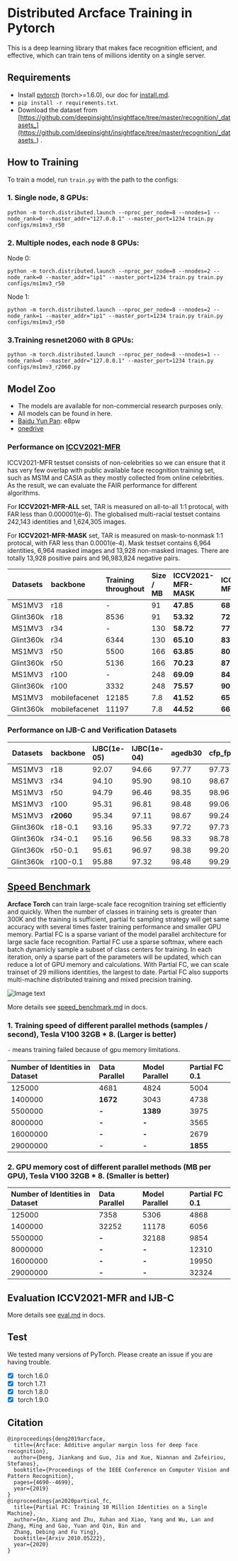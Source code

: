 # Distributed Arcface Training in Pytorch

This is a deep learning library that makes face recognition efficient, and effective, which can train tens of millions
identity on a single server.

## Requirements

- Install [pytorch](http://pytorch.org) (torch>=1.6.0), our doc for [install.md](docs/install.md).
- `pip install -r requirements.txt`.
- Download the dataset
  from [https://github.com/deepinsight/insightface/tree/master/recognition/_datasets_](https://github.com/deepinsight/insightface/tree/master/recognition/_datasets_)
  .

## How to Training

To train a model, run `train.py` with the path to the configs:

### 1. Single node, 8 GPUs:

```shell
python -m torch.distributed.launch --nproc_per_node=8 --nnodes=1 --node_rank=0 --master_addr="127.0.0.1" --master_port=1234 train.py configs/ms1mv3_r50
```

### 2. Multiple nodes, each node 8 GPUs:

Node 0:

```shell
python -m torch.distributed.launch --nproc_per_node=8 --nnodes=2 --node_rank=0 --master_addr="ip1" --master_port=1234 train.py train.py configs/ms1mv3_r50
```

Node 1:

```shell
python -m torch.distributed.launch --nproc_per_node=8 --nnodes=2 --node_rank=1 --master_addr="ip1" --master_port=1234 train.py train.py configs/ms1mv3_r50
```

### 3.Training resnet2060 with 8 GPUs:

```shell
python -m torch.distributed.launch --nproc_per_node=8 --nnodes=1 --node_rank=0 --master_addr="127.0.0.1" --master_port=1234 train.py configs/ms1mv3_r2060.py
```

## Model Zoo

- The models are available for non-commercial research purposes only.
- All models can be found in here.
- [Baidu Yun Pan](https://pan.baidu.com/s/1CL-l4zWqsI1oDuEEYVhj-g): e8pw
- [onedrive](https://1drv.ms/u/s!AswpsDO2toNKq0lWY69vN58GR6mw?e=p9Ov5d)

### Performance on [**ICCV2021-MFR**](http://iccv21-mfr.com/)

ICCV2021-MFR testset consists of non-celebrities so we can ensure that it has very few overlap with public available face
recognition training set, such as MS1M and CASIA as they mostly collected from online celebrities.
As the result, we can evaluate the FAIR performance for different algorithms.

For **ICCV2021-MFR-ALL** set, TAR is measured on all-to-all 1:1 protocal, with FAR less than 0.000001(e-6). The
globalised multi-racial testset contains 242,143 identities and 1,624,305 images.

For **ICCV2021-MFR-MASK** set, TAR is measured on mask-to-nonmask 1:1 protocal, with FAR less than 0.0001(e-4).
Mask testset contains 6,964 identities, 6,964 masked images and 13,928 non-masked images.
There are totally 13,928 positive pairs and 96,983,824 negative pairs.

| Datasets  | backbone      | Training throughout | Size / MB | **ICCV2021-MFR-MASK** | **ICCV2021-MFR-ALL** |
| :-------: | :------------ | :------------------ | :-------- | :-------------------- | :------------------- |
|  MS1MV3   | r18           | -                   | 91        | **47.85**             | **68.33**            |
| Glint360k | r18           | 8536                | 91        | **53.32**             | **72.07**            |
|  MS1MV3   | r34           | -                   | 130       | **58.72**             | **77.36**            |
| Glint360k | r34           | 6344                | 130       | **65.10**             | **83.02**            |
|  MS1MV3   | r50           | 5500                | 166       | **63.85**             | **80.53**            |
| Glint360k | r50           | 5136                | 166       | **70.23**             | **87.08**            |
|  MS1MV3   | r100          | -                   | 248       | **69.09**             | **84.31**            |
| Glint360k | r100          | 3332                | 248       | **75.57**             | **90.66**            |
|  MS1MV3   | mobilefacenet | 12185               | 7.8       | **41.52**             | **65.26**            |
| Glint360k | mobilefacenet | 11197               | 7.8       | **44.52**             | **66.48**            |

### Performance on IJB-C and Verification Datasets

| Datasets  | backbone  | IJBC(1e-05) | IJBC(1e-04) | agedb30 | cfp_fp | lfw   | log                                                                                                                             |
| :-------: | :-------- | :---------- | :---------- | :------ | :----- | :---- | :------------------------------------------------------------------------------------------------------------------------------ |
|  MS1MV3   | r18       | 92.07       | 94.66       | 97.77   | 97.73  | 99.77 | [log](https://raw.githubusercontent.com/anxiangsir/insightface_arcface_log/master/ms1mv3_arcface_r18_fp16/training.log)         |
|  MS1MV3   | r34       | 94.10       | 95.90       | 98.10   | 98.67  | 99.80 | [log](https://raw.githubusercontent.com/anxiangsir/insightface_arcface_log/master/ms1mv3_arcface_r34_fp16/training.log)         |
|  MS1MV3   | r50       | 94.79       | 96.46       | 98.35   | 98.96  | 99.83 | [log](https://raw.githubusercontent.com/anxiangsir/insightface_arcface_log/master/ms1mv3_arcface_r50_fp16/training.log)         |
|  MS1MV3   | r100      | 95.31       | 96.81       | 98.48   | 99.06  | 99.85 | [log](https://raw.githubusercontent.com/anxiangsir/insightface_arcface_log/master/ms1mv3_arcface_r100_fp16/training.log)        |
|  MS1MV3   | **r2060** | 95.34       | 97.11       | 98.67   | 99.24  | 99.87 | [log](https://raw.githubusercontent.com/anxiangsir/insightface_arcface_log/master/ms1mv3_arcface_r2060_fp16/training.log)       |
| Glint360k | r18-0.1   | 93.16       | 95.33       | 97.72   | 97.73  | 99.77 | [log](https://raw.githubusercontent.com/anxiangsir/insightface_arcface_log/master/glint360k_cosface_r18_fp16_0.1/training.log)  |
| Glint360k | r34-0.1   | 95.16       | 96.56       | 98.33   | 98.78  | 99.82 | [log](https://raw.githubusercontent.com/anxiangsir/insightface_arcface_log/master/glint360k_cosface_r34_fp16_0.1/training.log)  |
| Glint360k | r50-0.1   | 95.61       | 96.97       | 98.38   | 99.20  | 99.83 | [log](https://raw.githubusercontent.com/anxiangsir/insightface_arcface_log/master/glint360k_cosface_r50_fp16_0.1/training.log)  |
| Glint360k | r100-0.1  | 95.88       | 97.32       | 98.48   | 99.29  | 99.82 | [log](https://raw.githubusercontent.com/anxiangsir/insightface_arcface_log/master/glint360k_cosface_r100_fp16_0.1/training.log) |

[comment]: <> (More details see [model.md]&#40;docs/modelzoo.md&#41; in docs.)

## [Speed Benchmark](docs/speed_benchmark.md)

**Arcface Torch** can train large-scale face recognition training set efficiently and quickly. When the number of
classes in training sets is greater than 300K and the training is sufficient, partial fc sampling strategy will get same
accuracy with several times faster training performance and smaller GPU memory.
Partial FC is a sparse variant of the model parallel architecture for large sacle face recognition. Partial FC use a
sparse softmax, where each batch dynamicly sample a subset of class centers for training. In each iteration, only a
sparse part of the parameters will be updated, which can reduce a lot of GPU memory and calculations. With Partial FC,
we can scale trainset of 29 millions identities, the largest to date. Partial FC also supports multi-machine distributed
training and mixed precision training.

![Image text](https://github.com/anxiangsir/insightface_arcface_log/blob/master/partial_fc_v2.png)

More details see
[speed_benchmark.md](docs/speed_benchmark.md) in docs.

### 1. Training speed of different parallel methods (samples / second), Tesla V100 32GB \* 8. (Larger is better)

`-` means training failed because of gpu memory limitations.

| Number of Identities in Dataset | Data Parallel | Model Parallel | Partial FC 0.1 |
| :------------------------------ | :------------ | :------------- | :------------- |
| 125000                          | 4681          | 4824           | 5004           |
| 1400000                         | **1672**      | 3043           | 4738           |
| 5500000                         | **-**         | **1389**       | 3975           |
| 8000000                         | **-**         | **-**          | 3565           |
| 16000000                        | **-**         | **-**          | 2679           |
| 29000000                        | **-**         | **-**          | **1855**       |

### 2. GPU memory cost of different parallel methods (MB per GPU), Tesla V100 32GB \* 8. (Smaller is better)

| Number of Identities in Dataset | Data Parallel | Model Parallel | Partial FC 0.1 |
| :------------------------------ | :------------ | :------------- | :------------- |
| 125000                          | 7358          | 5306           | 4868           |
| 1400000                         | 32252         | 11178          | 6056           |
| 5500000                         | **-**         | 32188          | 9854           |
| 8000000                         | **-**         | **-**          | 12310          |
| 16000000                        | **-**         | **-**          | 19950          |
| 29000000                        | **-**         | **-**          | 32324          |

## Evaluation ICCV2021-MFR and IJB-C

More details see [eval.md](docs/eval.md) in docs.

## Test

We tested many versions of PyTorch. Please create an issue if you are having trouble.

- [x] torch 1.6.0
- [x] torch 1.7.1
- [x] torch 1.8.0
- [x] torch 1.9.0

## Citation

```
@inproceedings{deng2019arcface,
  title={Arcface: Additive angular margin loss for deep face recognition},
  author={Deng, Jiankang and Guo, Jia and Xue, Niannan and Zafeiriou, Stefanos},
  booktitle={Proceedings of the IEEE Conference on Computer Vision and Pattern Recognition},
  pages={4690--4699},
  year={2019}
}
@inproceedings{an2020partical_fc,
  title={Partial FC: Training 10 Million Identities on a Single Machine},
  author={An, Xiang and Zhu, Xuhan and Xiao, Yang and Wu, Lan and Zhang, Ming and Gao, Yuan and Qin, Bin and
  Zhang, Debing and Fu Ying},
  booktitle={Arxiv 2010.05222},
  year={2020}
}
```
